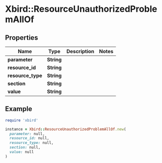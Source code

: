 # Xbird::ResourceUnauthorizedProblemAllOf

## Properties

| Name | Type | Description | Notes |
| ---- | ---- | ----------- | ----- |
| **parameter** | **String** |  |  |
| **resource_id** | **String** |  |  |
| **resource_type** | **String** |  |  |
| **section** | **String** |  |  |
| **value** | **String** |  |  |

## Example

```ruby
require 'xbird'

instance = Xbird::ResourceUnauthorizedProblemAllOf.new(
  parameter: null,
  resource_id: null,
  resource_type: null,
  section: null,
  value: null
)
```


